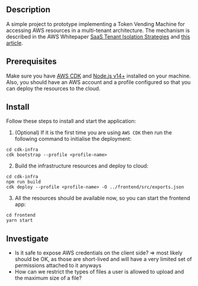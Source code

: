 ## Description

A simple project to prototype implementing a Token Vending Machine for accessing AWS resources in a multi-tenant architecture. The mechanism is described in the AWS Whitepaper [SaaS Tenant Isolation Strategies](https://d1.awsstatic.com/whitepapers/saas-tenant-isolation-strategies.pdf) and [this article](https://aws.amazon.com/blogs/apn/isolating-saas-tenants-with-dynamically-generated-iam-policies/).

## Prerequisites

Make sure you have [AWS CDK](https://docs.aws.amazon.com/cdk/latest/guide/getting_started.html) and [Node.js v14+](https://nodejs.org/en/download/) installed on your machine. Also, you should have an AWS account and a profile configured so that you can deploy the resources to the cloud.

## Install

Follow these steps to install and start the application:

1. (Optional) If it is the first time you are using `AWS CDK` then run the following command to initialise the deployment:

```
cd cdk-infra
cdk bootstrap --profile <profile-name>
```

2. Build the infrastructure resources and deploy to cloud:

```
cd cdk-infra
npm run build
cdk deploy --profile <profile-name> -O ../frontend/src/exports.json
```

3. All the resources should be available now, so you can start the frontend app:

```
cd frontend
yarn start
```

## Investigate

- Is it safe to expose AWS credentials on the client side? => most likely should be OK, as those are short-lived and will have a very limited set of permissions attached to it anyways
- How can we restrict the types of files a user is allowed to upload and the maximum size of a file?
